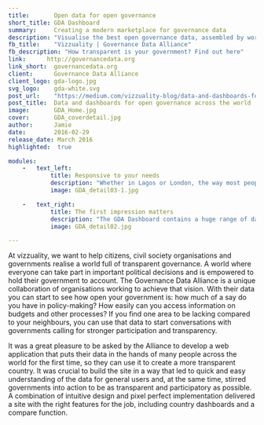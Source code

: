 ```yaml
---
title:       Open data for open governance
short_title: GDA Dashboard
summary:     Creating a modern marketplace for governance data
description: "Visualise the best open governance data, assembled by world-class organisations, to see if your government could be more transparent"
fb_title:    "Vizzuality | Governance Data Alliance"
fb_description: "How transparent is your government? Find out here"
link:      http://governancedata.org  
link_short:  governancedata.org
client:      Governance Data Alliance
client_logo: gda-logo.jpg
svg_logo:    gda-white.svg
post_url:    "https://medium.com/vizzuality-blog/data-and-dashboards-for-open-governance-across-the-world-b6566b459faa#.srdf9t9l5"
post_title:  Data and dashboards for open governance across the world
image:       GDA_Home.jpg
cover:       GDA_coverdetail.jpg
author:      Jamie
date:        2016-02-29
release_date: March 2016     
highlighted:  true

modules:
    -   text_left:
            title: Responsive to your needs
            description: "Whether in Lagos or London, the way most people learn about the world is through their phones. This is especially the case in less developed countries, where mobiles are providing new ways of communicating to hundreds of millions of people. It’s these people we want to benefit most from the data in the dashboard, so it was only logical that we adopted mobile first principles, so the site looks just as good on a phone or tablet as it does on a laptop or conference projector."
            image: GDA_detail03-1.jpg

    -   text_right:
            title: The first impression matters
            description: "The GDA Dashboard contains a huge range of datasets. For a new pair of eyes, rows and rows of numbers can be pretty daunting. But humans are fantastic at finding meaning when presented with the same data in a more visual and appealing way. An intuitive and striking colour scheme on the country and compare pages draws your attention from the first glance so any user, no matter their familiarity with the data, can find insight with ease."
            image: GDA_detail02.jpg

---
```

At vizzuality, we want to help citizens, civil society organisations and governments realise a world full of transparent governance. A world where everyone can take part in important political decisions and is empowered to hold their government to account. The Governance Data Alliance is a unique collaboration of organisations working to achieve that vision. With their data you can start to see how open your government is: how much of a say do you have in policy-making? How easily can you access information on budgets and other processes? If you find one area to be lacking compared to your neighbours, you can use that data to start conversations with governments calling for stronger participation and transparency. 

It was a great pleasure to be asked by the Alliance to develop a web application that puts their data in the hands of many people across the world for the first time, so they can use it to create a more transparent country. It was crucial to build the site in a way that led to quick and easy understanding of the data for general users and, at the same time, stirred governments into action to be as transparent and participatory as possible. A combination of intuitive design and pixel perfect implementation delivered a site with the right features for the job, including country dashboards and a compare function. 